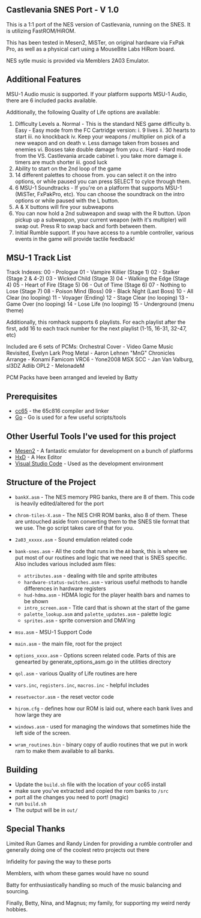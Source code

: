 ## Castlevania SNES Port - V 1.0

This is a 1:1 port of the NES version of Castlevania, running on the SNES. It is utilizing FastROM/HiROM.

This has been tested in Mesen2, MiSTer, on original hardware via FxPak Pro, as well as a physical cart using a MouseBite Labs HiRom board.

NES sytle music is provided via Memblers 2A03 Emulator.

## Additional Features

MSU-1 Audio music is supported.  If your platform supports MSU-1 Audio, there are 6 included packs available.

Additionally, the following Quality of Life options are available:
1. Difficulty Levels
  a. Normal - This is the standard NES game difficulty
  b. Easy - Easy mode from the FC Cartridge version:
        i. 9 lives
       ii. 30 hearts to start
      iii. no knockback
       iv. Keep your weapons / multiplier on pick of a new weapon and on death
        v. Less damage taken from bosses and enemies
       vi. Bosses take double damage from you
  c. Hard - Hard mode from the VS. Castlevania arcade cabinet
        i. you take more damage
       ii. timers are much shorter
      iii. good luck
2. Ability to start on the 2nd loop of the game
3. 14 different palettes to choose from.  you can select it on the intro options, or while paused you can press SELECT to cylce through them.
4. 6 MSU-1 Soundtracks - If you're on a platform that supports MSU-1 (MiSTer, FxPakPro, etc).  You can choose the soundtrack on the intro options or while paused with the L button.
5. A & X buttons will fire your subweapons
6. You can now hold a 2nd subweapon and swap with the R button.  Upon pickup up a subweapon, your current weapon (with it's multipler) will swap out.  Press R to swap back and forth between them.
7. Initial Rumble support.  If you have access to a rumble controller, various events in the game will provide tactile feedback!

## MSU-1 Track List
Track Indexes:
00 - Prologue
01 - Vampire Killier (Stage 1)
02 - Stalker (Stage 2 & 4-2)
03 - Wicked Child (Stage 3)
04 - Walking the Edge (Stage 4)
05 - Heart of Fire (Stage 5)
06 - Out of Time (Stage 6)
07 - Nothing to Lose (Stage 7)
08 - Poison Mind (Boss)
09 - Black Night (Last Boss)
10 - All Clear (no looping)
11 - Voyager (Ending)
12 - Stage Clear (no looping)
13 - Game Over (no looping)
14 - Lose Life (no looping)
15 - Underground (menu theme)

Additionally, this romhack supports 6 playlists.  For each playlist after the first, add 16 to each track number for the next playlist (1-15, 16-31, 32-47, etc)

Included are 6 sets of PCMs:
Orchestral Cover - Video Game Music Revisited, Evelyn Lark
Prog Metal - Aaron Lehnen "MnG"
Chronicles Arrange - Konami
Famicom VRC6 - Yone2008
MSX SCC - Jan Van Valburg, sl3DZ
Adlib OPL2 - MelonadeM

PCM Packs have been arranged and leveled by Batty

## Prerequisites

* [cc65](https://www.cc65.org/) - the 65c816 compiler and linker
* [Go](https://go.dev/) - Go is used for a few useful scripts/tools


## Other Userful Tools I've used for this project

* [Mesen2](https://github.com/SourMesen/Mesen2) - A fantastic emulator for development on a bunch of platforms
* [HxD](https://mh-nexus.de/en/hxd/) - A Hex Editor
* [Visual Studio Code](https://code.visualstudio.com/) - Used as the development environment

## Structure of the Project

* `bankX.asm` - The NES memory PRG banks, there are 8 of them.  This code is heavily edited/altered for the port  
* `chrom-tiles-X.asm` - The NES CHR ROM banks, also 8 of them. These are untouched aside from converting them to the SNES tile format that we use.  The go script takes care of that for you.
* `2a03_xxxxx.asm` - Sound emulation related code
* `bank-snes.asm` - All the code that runs in the `A0` bank, this is where we put most of our routines and logic that we need that is SNES specific.  Also includes various included asm files:

  * `attributes.asm` - dealing with tile and sprite attributes
  * `hardware-status-switches.asm` - various useful methods to handle differences in hardware registers
  * `hud-hdma.asm` - HDMA logic for the player health bars and names to be shown
  * `intro_screen.asm` - Title card that is shown at the start of the game
  * `palette_lookup.asm` and `palette_updates.asm` - palette logic
  * `sprites.asm` - sprite conversion and DMA'ing
* `msu.asm` - MSU-1 Support Code
* `main.asm` - the main file, root for the project
* `options_xxxx.asm` - Options screen related code.  Parts of this are genearted by generate_options_asm.go in the utilities directory
* `qol.asm` - various Quality of Life routines are here
* `vars.inc`, `registers.inc`, `macros.inc` - helpful includes
* `resetvector.asm` - the reset vector code
* `hirom.cfg` - defines how our ROM is laid out, where each bank lives and how large they are
* `windows.asm` - used for managing the windows that sometimes hide the left side of the screen.
* `wram_routines.bin` - binary copy of audio routines that we put in work ram to make them available to all banks.

## Building

* Update the `build.sh` file with the location of your cc65 install
* make sure you've extracted and copied the rom banks to `/src`
* port all the changes you need to port! (magic)
* run `build.sh`
* The output will be in `out/`

## Special Thanks

Limited Run Games and Randy Linden for providing a rumble controller and generally doing one of the coolest retro projects out there

Infidelity for paving the way to these ports

Memblers, with whom these games would have no sound

Batty for enthusiastically handling so much of the music balancing and sourcing.

Finally, Betty, Nina, and Magnus;  my family, for supporting my weird nerdy hobbies.